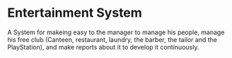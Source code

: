 # Entertainment System
A System for makeing easy to the manager to manage his people, manage his free club (Canteen, restaurant, laundry, the barber, the tailor and the PlayStation), and make reports about it to develop it continuously.
